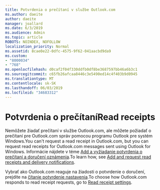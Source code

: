```yaml
---
title: Potvrdenia o prečítaní v službe Outlook.com
ms.author: daeite
author: daeite
manager: joallard
ms.date: 6/3/2019
ms.audience: Admin
ms.topic: article
ROBOTS: NOINDEX, NOFOLLOW
localization_priority: Normal
ms.assetid: 8cae0e22-0dfc-4575-9f62-041aacbd9da9
ms.custom:
- "8000034"
- "768"
ms.openlocfilehash: d0caf2f04f330ddfb0df8be3687597bb46a6b3c1
ms.sourcegitcommit: c65fb26afcaa8446c3e5490ed14c4f403b9d0945
ms.translationtype: MT
ms.contentlocale: sk-SK
ms.lasthandoff: 06/03/2019
ms.locfileid: "34683312"
---
```

# <a name="read-receipts"></a><span data-ttu-id="f1223-102">Potvrdenia o prečítaní</span><span class="sxs-lookup"><span data-stu-id="f1223-102">Read receipts</span></span>

<span data-ttu-id="f1223-103">Nemôžete žiadať prečítaní v službe Outlook.com, ale môžete požiadať o prečítaní pre Outlook.com správ pomocou programu Outlook pre systém Windows.</span><span class="sxs-lookup"><span data-stu-id="f1223-103">You can't request a read receipt in Outlook.com, but you can request read receipts for Outlook.com messages sent using Outlook for Windows.</span></span> <span data-ttu-id="f1223-104">Informácie nájdete v téme [Add a vyžiadanie potvrdenia o prečítaní a doručení oznámenia](https://support.office.com/article/a34bf70a-4c2c-4461-b2a1-12e4a7a92141).</span><span class="sxs-lookup"><span data-stu-id="f1223-104">To learn how, see [Add and request read receipts and delivery notifications](https://support.office.com/article/a34bf70a-4c2c-4461-b2a1-12e4a7a92141).</span></span>
  
<span data-ttu-id="f1223-105">Vybrať ako Outlook.com reaguje na žiadosti o potvrdenie o doručení, prejdite na [čítanie potvrdenie nastavenia](https://outlook.live.com/mail/options/mail/handling/readReceipts).</span><span class="sxs-lookup"><span data-stu-id="f1223-105">To choose how Outlook.com responds to read receipt requests, go to [Read receipt settings](https://outlook.live.com/mail/options/mail/handling/readReceipts).</span></span>